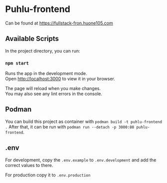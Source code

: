 # Puhlu-frontend

Can be found at https://fullstack-fron.huone105.com

## Available Scripts

In the project directory, you can run:

### `npm start`

Runs the app in the development mode.\
Open [http://localhost:3000](http://localhost:3000) to view it in your browser.

The page will reload when you make changes.\
You may also see any lint errors in the console.

## Podman

You can build this project as container with `podman build -t puhlu-frontend .`
After that, it can be run with `podman run --detach -p 3000:80 puhlu-frontend`.

## .env

For development, copy the `.env.example` to `.env.development` and
add the correct values to there.

For production copy it to `.env.production`